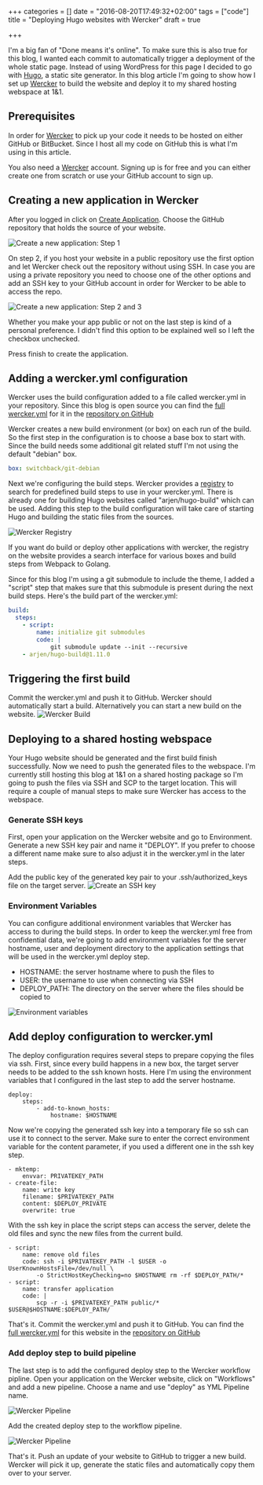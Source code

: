 +++
categories = []
date = "2016-08-20T17:49:32+02:00"
tags = ["code"]
title = "Deploying Hugo websites with Wercker"
draft = true

+++

I'm a big fan of "Done means it's online". To make sure this is also true for this blog, I wanted each commit to automatically trigger a deployment of the whole static page. Instead of using WordPress for this page I decided to go with [Hugo](https://gohugo.io), a static site generator. In this blog article I'm going to show how I set up [Wercker](https://wercker.com) to build the website and deploy it to my shared hosting webspace at 1&1.
<!-- more -->

## Prerequisites
In order for [Wercker](https://wercker.com) to pick up your code it needs to be hosted on either GitHub or BitBucket. Since I host all my code on GitHub this is what I'm using in this article.

You also need a [Wercker](https://wercker.com) account. Signing up is for free and you can either create one from scratch or use your GitHub account to sign up.

## Creating a new application in Wercker
After you logged in click on [Create Application](https://app.wercker.com/applications/create). Choose the GitHub repository that holds the source of your website.

![Create a new application: Step 1](/images/deploying-with-wercker/wercker-step-1.png)

On step 2, if you host your website in a public repository use the first option and let Wercker check out the repository without using SSH. In case you are using a private repository you need to choose one of the other options and add an SSH key to your GitHub account in order for Wercker to be able to access the repo.

![Create a new application: Step 2 and 3](/images/deploying-with-wercker/wercker-step-2-and-3.png)

Whether you make your app public or not on the last step is kind of a personal preference. I didn't find this option to be explained well so I left the checkbox unchecked.

Press finish to create the application.

## Adding a wercker.yml configuration
Wercker uses the build configuration added to a file called wercker.yml in your repository. Since this blog is open source you can find the [full wercker.yml](https://github.com/gelli/mahurutanga.com/blob/master/wercker.yml) for it in the [repository on GitHub](https://github.com/gelli/mahurutanga.com)

Wercker creates a new build environment (or box) on each run of the build. So the first step in the configuration is to choose a base box to start with. Since the build needs some additional git related stuff I'm not using the default "debian" box.

```yaml
box: switchback/git-debian
```

Next we're configuring the build steps. Wercker provides a [registry](https://app.wercker.com/explore) to search for predefined build steps to use in your wercker.yml. There is already one for building Hugo websites called "arjen/hugo-build" which can be used. Adding this step to the build configuration will take care of starting Hugo and building the static files from the sources.

![Wercker Registry](/images/deploying-with-wercker/wercker-registry.png)

If you want do build or deploy other applications with wercker, the registry on the website provides a search interface for various boxes and build steps from Webpack to Golang.

Since for this blog I'm using a git submodule to include the theme, I added a "script" step that makes sure that this submodule is present during the next build steps. Here's the build part of the wercker.yml:

```yaml
build:
  steps:
    - script:
        name: initialize git submodules
        code: |
            git submodule update --init --recursive
    - arjen/hugo-build@1.11.0
```

## Triggering the first build
Commit the wercker.yml and push it to GitHub. Wercker should automatically start a build. Alternatively you can start a new build on the website.
![Wercker Build](/images/deploying-with-wercker/wercker-build.png)

## Deploying to a shared hosting webspace
Your Hugo website should be generated and the first build finish successfully. Now we need to push the generated files to the webspace. I'm currently still hosting this blog at 1&1 on a shared hosting package so I'm going to push the files via SSH and SCP to the target location. This will require a couple of manual steps to make sure Wercker has access to the webspace.

### Generate SSH keys
First, open your application on the Wercker website and go to Environment. Generate a new SSH key pair and name it "DEPLOY". If you prefer to choose a different name make sure to also adjust it in the wercker.yml in the later steps.

Add the public key of the generated key pair to your .ssh/authorized_keys file on the target server.
![Create an SSH key](/images/deploying-with-wercker/wercker-ssh-key.png)

### Environment Variables
You can configure additional environment variables that Wercker has access to during the build steps. In order to keep the wercker.yml free from confidential data, we're going to add environment variables for the server hostname, user and deployment directory to the application settings that will be used in the wercker.yml deploy step.

* HOSTNAME: the server hostname where to push the files to
* USER: the username to use when connecting via SSH
* DEPLOY_PATH: The directory on the server where the files should be copied to

![Environment variables](/images/deploying-with-wercker/wercker-env-vars.png)

## Add deploy configuration to wercker.yml

The deploy configuration requires several steps to prepare copying the files via ssh. First, since every build happens in a new box, the target server needs to be added to the ssh known hosts. Here I'm using the environment variables that I configured in the last step to add the server hostname.

```
deploy:
    steps:
        - add-to-known_hosts:
            hostname: $HOSTNAME
```

Now we're copying the generated ssh key into a temporary file so ssh can use it to connect to the server. Make sure to enter the correct environment variable for the content parameter, if you used a different one in the ssh key step.
```
- mktemp:
    envvar: PRIVATEKEY_PATH
- create-file:
    name: write key
    filename: $PRIVATEKEY_PATH
    content: $DEPLOY_PRIVATE
    overwrite: true
```

With the ssh key in place the script steps can access the server, delete the old files and sync the new files from the current build.

```
- script:
    name: remove old files
    code: ssh -i $PRIVATEKEY_PATH -l $USER -o UserKnownHostsFile=/dev/null \ 
        -o StrictHostKeyChecking=no $HOSTNAME rm -rf $DEPLOY_PATH/*
- script:
    name: transfer application
    code: |
        scp -r -i $PRIVATEKEY_PATH public/* $USER@$HOSTNAME:$DEPLOY_PATH/
```

That's it. Commit the wercker.yml and push it to GitHub. You can find the [full wercker.yml](https://github.com/gelli/mahurutanga.com/blob/master/wercker.yml) for this website in the [repository on GitHub](https://github.com/gelli/mahurutanga.com)

### Add deploy step to build pipeline
The last step is to add the configured deploy step to the Wercker workflow pipline. Open your application on the Wercker website, click on "Workflows" and add a new pipeline. Choose a name and use "deploy" as YML Pipeline name.

![Wercker Pipeline](/images/deploying-with-wercker/wercker-pipeline.png)

Add the created deploy step to the workflow pipeline.

![Wercker Pipeline](/images/deploying-with-wercker/wercker-workflow.png)

That's it. Push an update of your website to GitHub to trigger a new build. Wercker will pick it up, generate the static files and automatically copy them over to your server.
